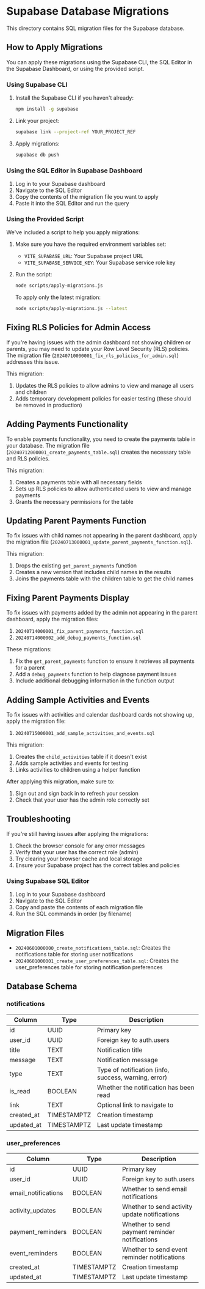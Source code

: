 # Supabase Database Migrations

This directory contains SQL migration files for the Supabase database.

## How to Apply Migrations

You can apply these migrations using the Supabase CLI, the SQL Editor in the Supabase Dashboard, or using the provided script.

### Using Supabase CLI

1. Install the Supabase CLI if you haven't already:
   ```bash
   npm install -g supabase
   ```

2. Link your project:
   ```bash
   supabase link --project-ref YOUR_PROJECT_REF
   ```

3. Apply migrations:
   ```bash
   supabase db push
   ```

### Using the SQL Editor in Supabase Dashboard

1. Log in to your Supabase dashboard
2. Navigate to the SQL Editor
3. Copy the contents of the migration file you want to apply
4. Paste it into the SQL Editor and run the query

### Using the Provided Script

We've included a script to help you apply migrations:

1. Make sure you have the required environment variables set:
   - `VITE_SUPABASE_URL`: Your Supabase project URL
   - `VITE_SUPABASE_SERVICE_KEY`: Your Supabase service role key

2. Run the script:
   ```bash
   node scripts/apply-migrations.js
   ```

   To apply only the latest migration:
   ```bash
   node scripts/apply-migrations.js --latest
   ```

## Fixing RLS Policies for Admin Access

If you're having issues with the admin dashboard not showing children or parents, you may need to update your Row Level Security (RLS) policies. The migration file (`20240710000001_fix_rls_policies_for_admin.sql`) addresses this issue.

This migration:

1. Updates the RLS policies to allow admins to view and manage all users and children
2. Adds temporary development policies for easier testing (these should be removed in production)

## Adding Payments Functionality

To enable payments functionality, you need to create the payments table in your database. The migration file (`20240712000001_create_payments_table.sql`) creates the necessary table and RLS policies.

This migration:

1. Creates a payments table with all necessary fields
2. Sets up RLS policies to allow authenticated users to view and manage payments
3. Grants the necessary permissions for the table

## Updating Parent Payments Function

To fix issues with child names not appearing in the parent dashboard, apply the migration file (`20240713000001_update_parent_payments_function.sql`).

This migration:

1. Drops the existing `get_parent_payments` function
2. Creates a new version that includes child names in the results
3. Joins the payments table with the children table to get the child names

## Fixing Parent Payments Display

To fix issues with payments added by the admin not appearing in the parent dashboard, apply the migration files:

1. `20240714000001_fix_parent_payments_function.sql`
2. `20240714000002_add_debug_payments_function.sql`

These migrations:

1. Fix the `get_parent_payments` function to ensure it retrieves all payments for a parent
2. Add a `debug_payments` function to help diagnose payment issues
3. Include additional debugging information in the function output

## Adding Sample Activities and Events

To fix issues with activities and calendar dashboard cards not showing up, apply the migration file:

1. `20240715000001_add_sample_activities_and_events.sql`

This migration:

1. Creates the `child_activities` table if it doesn't exist
2. Adds sample activities and events for testing
3. Links activities to children using a helper function

After applying this migration, make sure to:

1. Sign out and sign back in to refresh your session
2. Check that your user has the admin role correctly set

## Troubleshooting

If you're still having issues after applying the migrations:

1. Check the browser console for any error messages
2. Verify that your user has the correct role (admin)
3. Try clearing your browser cache and local storage
4. Ensure your Supabase project has the correct tables and policies

### Using Supabase SQL Editor

1. Log in to your Supabase dashboard
2. Navigate to the SQL Editor
3. Copy and paste the contents of each migration file
4. Run the SQL commands in order (by filename)

## Migration Files

- `20240601000000_create_notifications_table.sql`: Creates the notifications table for storing user notifications
- `20240601000001_create_user_preferences_table.sql`: Creates the user_preferences table for storing notification preferences

## Database Schema

### notifications

| Column     | Type        | Description                                   |
|------------|-------------|-----------------------------------------------|
| id         | UUID        | Primary key                                   |
| user_id    | UUID        | Foreign key to auth.users                     |
| title      | TEXT        | Notification title                            |
| message    | TEXT        | Notification message                          |
| type       | TEXT        | Type of notification (info, success, warning, error) |
| is_read    | BOOLEAN     | Whether the notification has been read        |
| link       | TEXT        | Optional link to navigate to                  |
| created_at | TIMESTAMPTZ | Creation timestamp                            |
| updated_at | TIMESTAMPTZ | Last update timestamp                         |

### user_preferences

| Column              | Type        | Description                                   |
|---------------------|-------------|-----------------------------------------------|
| id                  | UUID        | Primary key                                   |
| user_id             | UUID        | Foreign key to auth.users                     |
| email_notifications | BOOLEAN     | Whether to send email notifications           |
| activity_updates    | BOOLEAN     | Whether to send activity update notifications |
| payment_reminders   | BOOLEAN     | Whether to send payment reminder notifications|
| event_reminders     | BOOLEAN     | Whether to send event reminder notifications  |
| created_at          | TIMESTAMPTZ | Creation timestamp                            |
| updated_at          | TIMESTAMPTZ | Last update timestamp                         |
